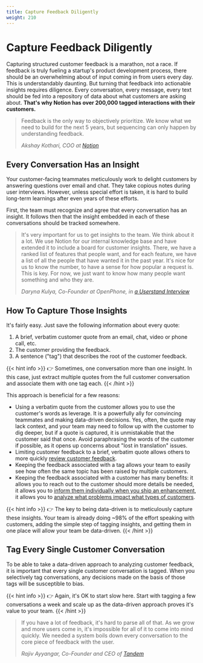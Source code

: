 ```yaml
---
title: Capture Feedback Diligently
weight: 210
---
```


# Capture Feedback Diligently

Capturing structured customer feedback is a marathon, not a race. If feedback is truly fueling a startup's product development process, there should be an overwhelming about of input coming in from users every day. This is understandably daunting. But turning that feedback into actionable insights requires diligence. Every conversation, every message, every text should be fed into a repository of data about what customers are asking about. **That's why Notion has over 200,000 tagged interactions with their customers.**

> Feedback is the only way to objectively prioritize. We know what we need to build for the next 5 years, but sequencing can only happen by understanding feedback. <br />
>
> _Akshay Kothari, COO at [Notion](https://notion.so)_

## Every Conversation Has an Insight

Your customer-facing teammates meticulously work to delight customers by answering questions over email and chat. They take copious notes during user interviews. However, unless special effort is taken, it is hard to build long-term learnings after even years of these efforts.

First, the team must recognize and agree that every conversation has an insight. It follows then that the insight embedded in each of these conversations should be tracked somewhere.

> It's very important for us to get insights to the team. We think
> about it a lot. We use Notion for our internal knowledge base and have extended it to include a board for customer insights. There, we have a ranked list of features that people want, and for each feature, we have a list of all the people that have wanted it in the past year. It's nice for us to know the number, to have a sense for how popular a request is. This is key. For now, we just want to know how many people want something and who they are.
>
> _Daryna Kulya, Co-Founder at OpenPhone, in [a Userstand Interview](https://www.heraldhq.com/userstand/how-openphone-is-dogfooding-itself-to-product-market-fit)_

## How To Capture Those Insights

It's fairly easy. Just save the following information about every quote:

1. A brief, verbatim customer quote from an email, chat, video or phone call, etc.
2. The customer providing the feedback.
3. A sentence ("tag") that describes the root of the customer feedback.

{{< hint info >}}
:point_right: Sometimes, one conversation more than one insight. In this case, just extract multiple quotes from the full customer conversation and associate them with one tag each.
{{< /hint >}}

This approach is beneficial for a few reasons:

- Using a verbatim quote from the customer allows you to use the customer's words as leverage. It is a powerfully ally for convincing teammates and making data-driven decisions. Yes, often, the quote may lack context, and your team may need to follow up with the customer to dig deeper, but if a quote is captured, it is unmistakable that the customer said that once. Avoid paraphrasing the words of the customer if possible, as it opens up concerns about "lost in translation" issues.
- Limiting customer feedback to a brief, verbatim quote allows others to more quickly [review customer feedback](/d/share-and-review-feedback-regularly/).
- Keeping the feedback associated with a tag allows your team to easily see how often the same topic has been raised by multiple customers.
- Keeping the feedback associated with a customer has many benefits: it allows you to reach out to the customer should more details be needed, it allows you to [inform them individually when you ship an enhancement](/d/engage-with-customers-about-their-feedback/), it allows you to [analyze what problems impact what types of customers](/d/prioritize-feedback-based-on-business-goals/).

{{< hint info >}}
:point_right: The key to being data-driven is to meticulously capture these insights. Your team is already doing ~98% of the effort speaking with customers, adding the simple step of tagging insights, and getting them in one place will allow your team be data-driven.
{{< /hint >}}

## Tag Every Single Customer Conversation

To be able to take a data-driven approach to analyzing customer feedback, it is important that every single customer conversation is tagged. When you selectively tag conversations, any decisions made on the basis of those tags will be susceptible to bias.

{{< hint info >}}
:point_right: Again, it's OK to start slow here. Start with tagging a few conversations a week and scale up as the data-driven approach proves it's value to your team.
{{< /hint >}}

> If you have a lot of feedback, it's hard to parse all of that. As we grow and more users come in, it's impossible for all of it to come into mind quickly. We needed a system boils down every conversation to the core piece of feedback with the user.
>
> _Rajiv Ayyangar, Co-Founder and CEO of [Tandem](https://tandem.chat)_
